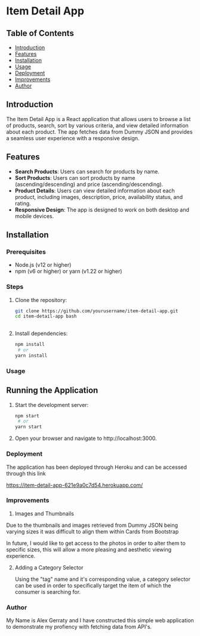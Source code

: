 # Item Detail App

## Table of Contents
- [Introduction](#introduction)
- [Features](#features)
- [Installation](#installation)
- [Usage](#usage)
- [Deployment](#deployment)
- [Improvements](#improvements)
- [Author](#Author)

## Introduction

The Item Detail App is a React application that allows users to browse a list of products, search, sort by various criteria, and view detailed information about each product. The app fetches data from Dummy JSON and provides a seamless user experience with a responsive design.

## Features

- **Search Products**: Users can search for products by name.
- **Sort Products**: Users can sort products by name (ascending/descending) and price (ascending/descending).
- **Product Details**: Users can view detailed information about each product, including images, description, price,     availability status, and rating.
- **Responsive Design**: The app is designed to work on both desktop and mobile devices.

## Installation

### Prerequisites

- Node.js (v12 or higher)
- npm (v6 or higher) or yarn (v1.22 or higher)

### Steps

1. Clone the repository:
   ```bash
   git clone https://github.com/yourusername/item-detail-app.git
   cd item-detail-app bash 
 
2. Install dependencies:
   ```bash
   npm install
    # or
   yarn install
### Usage

## Running the Application

1. Start the development server:
   ```bash
   npm start
    # or
   yarn start

2. Open your browser and navigate to http://localhost:3000.


### Deployment

The application has been deployed through Heroku and can be accessed through this link

https://item-detail-app-621e9a0c7d54.herokuapp.com/

### Improvements 

1. Images and Thumbnails

  Due to the thumbnails and images retrieved from Dummy JSON being varying sizes it was difficult to align them within Cards from Bootstrap

  In future, I would like to get access to the photos in order to alter them to specific sizes, this will allow a more pleasing and aesthetic viewing experience.

2. Adding a Category Selector

   Using the "tag" name and it's corresponding value, a category selector can be used in order to specifically target the item of which the consumer is searching for.


### Author

My Name is Alex Gerraty and I have constructed this simple web application to demonstrate my profiency with fetching data from API's.
